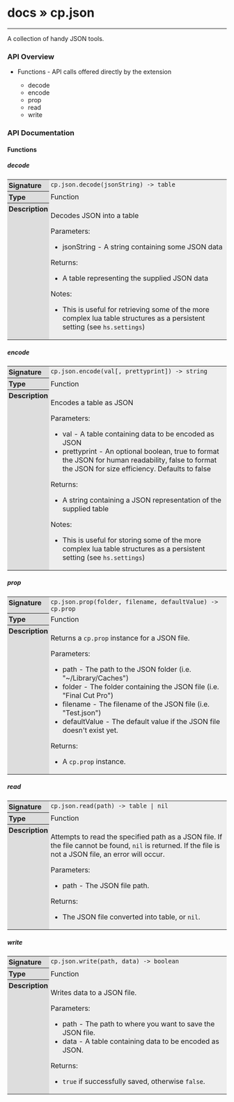 # [docs](index.md) » cp.json
---

A collection of handy JSON tools.

<style type="text/css">
	a { text-decoration: none; }
	a:hover { text-decoration: underline; }
	th { background-color: #DDDDDD; vertical-align: top; padding: 3px; }
	td { width: 100%; background-color: #EEEEEE; vertical-align: top; padding: 3px; }
	table { width: 100% ; border: 1px solid #0; text-align: left; }
	section > table table td { width: 0; }
</style>
<link rel="stylesheet" href="../../css/docs.css" type="text/css" media="screen" />
<h3>API Overview</h3>
<ul>
<li>Functions - API calls offered directly by the extension</li>
  <ul>
	<li><a href="#decode">decode</a></li>
	<li><a href="#encode">encode</a></li>
	<li><a href="#prop">prop</a></li>
	<li><a href="#read">read</a></li>
	<li><a href="#write">write</a></li>
  </ul>
</ul>
<h3>API Documentation</h3>
<h4 class="documentation-section">Functions</h4>
  <section id="decode">
	<h5><a href="#decode">decode</a></h5>
	<table>
	  <tr>
		<th>Signature</th>
		<td><code>cp.json.decode(jsonString) -&gt; table</code></td>
	  </tr>
	  <tr>
		<th>Type</th>
		<td>Function</td>
	  </tr>
	  <tr>
		<th>Description</th>
		<td><p>Decodes JSON into a table</p>
<p>Parameters:</p>
<ul>
<li>jsonString - A string containing some JSON data</li>
</ul>
<p>Returns:</p>
<ul>
<li>A table representing the supplied JSON data</li>
</ul>
<p>Notes:</p>
<ul>
<li>This is useful for retrieving some of the more complex lua table structures as a persistent setting (see <code>hs.settings</code>)</li>
</ul>
</td>
	  </tr>
	</table>
  </section>
  <section id="encode">
	<h5><a href="#encode">encode</a></h5>
	<table>
	  <tr>
		<th>Signature</th>
		<td><code>cp.json.encode(val[, prettyprint]) -&gt; string</code></td>
	  </tr>
	  <tr>
		<th>Type</th>
		<td>Function</td>
	  </tr>
	  <tr>
		<th>Description</th>
		<td><p>Encodes a table as JSON</p>
<p>Parameters:</p>
<ul>
<li>val - A table containing data to be encoded as JSON</li>
<li>prettyprint - An optional boolean, true to format the JSON for human readability, false to format the JSON for size efficiency. Defaults to false</li>
</ul>
<p>Returns:</p>
<ul>
<li>A string containing a JSON representation of the supplied table</li>
</ul>
<p>Notes:</p>
<ul>
<li>This is useful for storing some of the more complex lua table structures as a persistent setting (see <code>hs.settings</code>)</li>
</ul>
</td>
	  </tr>
	</table>
  </section>
  <section id="prop">
	<h5><a href="#prop">prop</a></h5>
	<table>
	  <tr>
		<th>Signature</th>
		<td><code>cp.json.prop(folder, filename, defaultValue) -&gt; cp.prop</code></td>
	  </tr>
	  <tr>
		<th>Type</th>
		<td>Function</td>
	  </tr>
	  <tr>
		<th>Description</th>
		<td><p>Returns a <code>cp.prop</code> instance for a JSON file.</p>
<p>Parameters:</p>
<ul>
<li>path - The path to the JSON folder (i.e. "~/Library/Caches")</li>
<li>folder - The folder containing the JSON file (i.e. "Final Cut Pro")</li>
<li>filename - The filename of the JSON file (i.e. "Test.json")</li>
<li>defaultValue - The default value if the JSON file doesn't exist yet.</li>
</ul>
<p>Returns:</p>
<ul>
<li>A <code>cp.prop</code> instance.</li>
</ul>
</td>
	  </tr>
	</table>
  </section>
  <section id="read">
	<h5><a href="#read">read</a></h5>
	<table>
	  <tr>
		<th>Signature</th>
		<td><code>cp.json.read(path) -&gt; table | nil</code></td>
	  </tr>
	  <tr>
		<th>Type</th>
		<td>Function</td>
	  </tr>
	  <tr>
		<th>Description</th>
		<td><p>Attempts to read the specified path as a JSON file.
If the file cannot be found, <code>nil</code> is returned. If the file is
not a JSON file, an error will occur.</p>
<p>Parameters:</p>
<ul>
<li>path      - The JSON file path.</li>
</ul>
<p>Returns:</p>
<ul>
<li>The JSON file converted into table, or <code>nil</code>.</li>
</ul>
</td>
	  </tr>
	</table>
  </section>
  <section id="write">
	<h5><a href="#write">write</a></h5>
	<table>
	  <tr>
		<th>Signature</th>
		<td><code>cp.json.write(path, data) -&gt; boolean</code></td>
	  </tr>
	  <tr>
		<th>Type</th>
		<td>Function</td>
	  </tr>
	  <tr>
		<th>Description</th>
		<td><p>Writes data to a JSON file.</p>
<p>Parameters:</p>
<ul>
<li>path - The path to where you want to save the JSON file.</li>
<li>data - A table containing data to be encoded as JSON.</li>
</ul>
<p>Returns:</p>
<ul>
<li><code>true</code> if successfully saved, otherwise <code>false</code>.</li>
</ul>
</td>
	  </tr>
	</table>
  </section>
